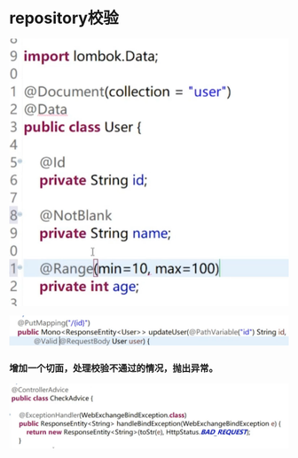 # repository校验

![](../.gitbook/assets/image%20%28384%29.png)

![](../.gitbook/assets/image%20%28390%29.png)

### 增加一个切面，处理校验不通过的情况，抛出异常。



![](../.gitbook/assets/image%20%28413%29.png)

